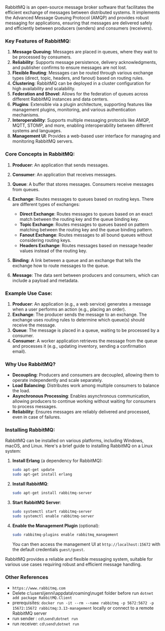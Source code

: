 RabbitMQ is an open-source message broker software that facilitates the efficient exchange of messages between distributed systems. It implements the Advanced Message Queuing Protocol (AMQP) and provides robust messaging for applications, ensuring that messages are delivered safely and efficiently between producers (senders) and consumers (receivers).

### Key Features of RabbitMQ:

1. **Message Queuing**: Messages are placed in queues, where they wait to be processed by consumers.
2. **Reliability**: Supports message persistence, delivery acknowledgments, and publisher confirms to ensure messages are not lost.
3. **Flexible Routing**: Messages can be routed through various exchange types (direct, topic, headers, and fanout) based on routing rules.
4. **Clustering**: RabbitMQ can be deployed in a cluster configuration for high availability and scalability.
5. **Federation and Shovel**: Allows for the federation of queues across different RabbitMQ instances and data centers.
6. **Plugins**: Extensible via a plugin architecture, supporting features like management plugins, monitoring, and various authentication mechanisms.
7. **Interoperability**: Supports multiple messaging protocols like AMQP, MQTT, STOMP, and more, enabling interoperability between different systems and languages.
8. **Management UI**: Provides a web-based user interface for managing and monitoring RabbitMQ servers.

### Core Concepts in RabbitMQ:

1. **Producer**: An application that sends messages.
2. **Consumer**: An application that receives messages.
3. **Queue**: A buffer that stores messages. Consumers receive messages from queues.
4. **Exchange**: Routes messages to queues based on routing keys. There are different types of exchanges:

   - **Direct Exchange**: Routes messages to queues based on an exact match between the routing key and the queue binding key.
   - **Topic Exchange**: Routes messages to queues based on pattern matching between the routing key and the queue binding pattern.
   - **Fanout Exchange**: Routes messages to all bound queues without considering routing keys.
   - **Headers Exchange**: Routes messages based on message header values instead of the routing key.

5. **Binding**: A link between a queue and an exchange that tells the exchange how to route messages to the queue.
6. **Message**: The data sent between producers and consumers, which can include a payload and metadata.

### Example Use Case:

1. **Producer**: An application (e.g., a web service) generates a message when a user performs an action (e.g., placing an order).
2. **Exchange**: The producer sends the message to an exchange. The exchange uses routing rules to determine which queue(s) should receive the message.
3. **Queue**: The message is placed in a queue, waiting to be processed by a consumer.
4. **Consumer**: A worker application retrieves the message from the queue and processes it (e.g., updating inventory, sending a confirmation email).

### Why Use RabbitMQ?

- **Decoupling**: Producers and consumers are decoupled, allowing them to operate independently and scale separately.
- **Load Balancing**: Distributes work among multiple consumers to balance the load.
- **Asynchronous Processing**: Enables asynchronous communication, allowing producers to continue working without waiting for consumers to process messages.
- **Reliability**: Ensures messages are reliably delivered and processed, even in case of failures.

### Installing RabbitMQ:

RabbitMQ can be installed on various platforms, including Windows, macOS, and Linux. Here's a brief guide to installing RabbitMQ on a Linux system:

1. **Install Erlang** (a dependency for RabbitMQ):

   ```bash
   sudo apt-get update
   sudo apt-get install erlang
   ```

2. **Install RabbitMQ**:

   ```bash
   sudo apt-get install rabbitmq-server
   ```

3. **Start RabbitMQ Server**:

   ```bash
   sudo systemctl start rabbitmq-server
   sudo systemctl enable rabbitmq-server
   ```

4. **Enable the Management Plugin** (optional):
   ```bash
   sudo rabbitmq-plugins enable rabbitmq_management
   ```
   You can then access the management UI at `http://localhost:15672` with the default credentials `guest/guest`.

RabbitMQ provides a reliable and flexible messaging system, suitable for various use cases requiring robust and efficient message handling.

### Other References

- `https://www.rabbitmq.com`
- Delete c:\users\jenni\appdata\roaming\nuget folder before run `dotnet add package RabbitMQ.Client`
- prerequisites: `docker run -it --rm --name rabbitmq -p 5672:5672 -p 15672:15672 rabbitmq:3.13-management` locally or connect to a remote RabbitMQ server
- run sender : `cd\send\dotnet run`
- run receiver: `cd\send\dotnet run`
